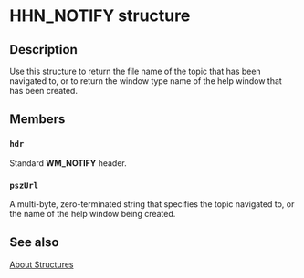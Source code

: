 # HHN_NOTIFY structure

## Description

Use this structure to return the file name of the topic that has been navigated to, or to return the window type name of the help window that has been created.

## Members

### `hdr`

Standard **WM_NOTIFY** header.

### `pszUrl`

A multi-byte, zero-terminated string that specifies the topic navigated to, or the name of the help window being created.

## See also

[About Structures](https://learn.microsoft.com/previous-versions/windows/desktop/htmlhelp/about-structures)